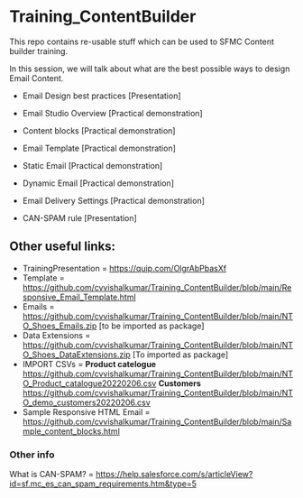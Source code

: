 # Training_ContentBuilder
This repo contains re-usable stuff which can be used to SFMC Content builder training.

In this session, we will talk about what are the best possible ways to design Email Content.
- Email Design best practices [Presentation]

- Email Studio Overview [Practical demonstration]
- Content blocks [Practical demonstration]
- Email Template [Practical demonstration]
- Static Email [Practical demonstration]
- Dynamic Email [Practical demonstration]

- Email Delivery Settings [Practical demonstration]
- CAN-SPAM rule [Presentation]




## Other useful links:
- TrainingPresentation = https://quip.com/OlgrAbPbasXf
- Template = https://github.com/cvvishalkumar/Training_ContentBuilder/blob/main/Responsive_Email_Template.html
- Emails = https://github.com/cvvishalkumar/Training_ContentBuilder/blob/main/NTO_Shoes_Emails.zip [to be imported as package]
- Data Extensions = https://github.com/cvvishalkumar/Training_ContentBuilder/blob/main/NTO_Shoes_DataExtensions.zip [To imported as package]
- IMPORT CSVs =  **Product catelogue** https://github.com/cvvishalkumar/Training_ContentBuilder/blob/main/NTO_Product_catalogue20220206.csv
                 **Customers** https://github.com/cvvishalkumar/Training_ContentBuilder/blob/main/NTO_demo_customers20220206.csv
- Sample Responsive HTML Email = https://github.com/cvvishalkumar/Training_ContentBuilder/blob/main/Sample_content_blocks.html


### Other info
What is CAN-SPAM? = https://help.salesforce.com/s/articleView?id=sf.mc_es_can_spam_requirements.htm&type=5
